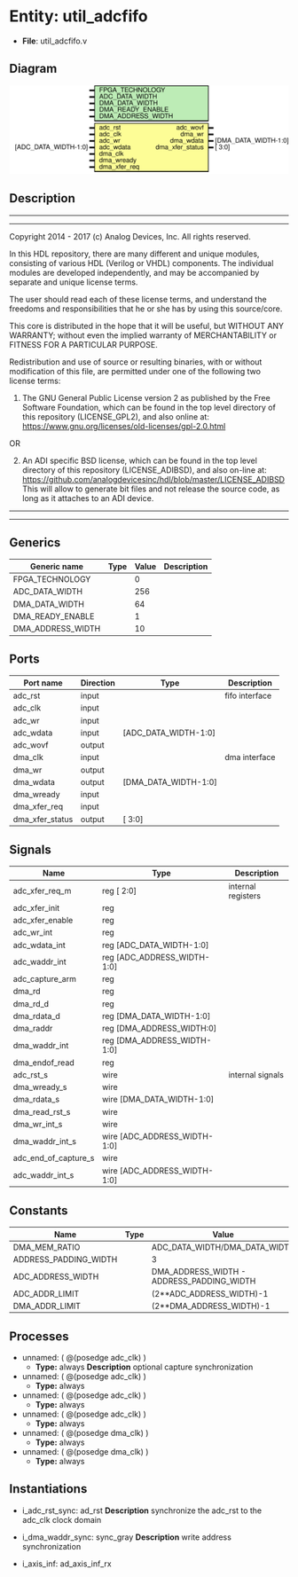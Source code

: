 # Entity: util_adcfifo

- **File**: util_adcfifo.v
## Diagram

![Diagram](util_adcfifo.svg "Diagram")
## Description

 ***************************************************************************
 ***************************************************************************
 Copyright 2014 - 2017 (c) Analog Devices, Inc. All rights reserved.

 In this HDL repository, there are many different and unique modules, consisting
 of various HDL (Verilog or VHDL) components. The individual modules are
 developed independently, and may be accompanied by separate and unique license
 terms.

 The user should read each of these license terms, and understand the
 freedoms and responsibilities that he or she has by using this source/core.

 This core is distributed in the hope that it will be useful, but WITHOUT ANY
 WARRANTY; without even the implied warranty of MERCHANTABILITY or FITNESS FOR
 A PARTICULAR PURPOSE.

 Redistribution and use of source or resulting binaries, with or without modification
 of this file, are permitted under one of the following two license terms:

   1. The GNU General Public License version 2 as published by the
      Free Software Foundation, which can be found in the top level directory
      of this repository (LICENSE_GPL2), and also online at:
      <https://www.gnu.org/licenses/old-licenses/gpl-2.0.html>

 OR

   2. An ADI specific BSD license, which can be found in the top level directory
      of this repository (LICENSE_ADIBSD), and also on-line at:
      https://github.com/analogdevicesinc/hdl/blob/master/LICENSE_ADIBSD
      This will allow to generate bit files and not release the source code,
      as long as it attaches to an ADI device.

 ***************************************************************************
 ***************************************************************************

## Generics

| Generic name      | Type | Value | Description |
| ----------------- | ---- | ----- | ----------- |
| FPGA_TECHNOLOGY   |      | 0     |             |
| ADC_DATA_WIDTH    |      | 256   |             |
| DMA_DATA_WIDTH    |      | 64    |             |
| DMA_READY_ENABLE  |      | 1     |             |
| DMA_ADDRESS_WIDTH |      | 10    |             |
## Ports

| Port name       | Direction | Type                 | Description     |
| --------------- | --------- | -------------------- | --------------- |
| adc_rst         | input     |                      |  fifo interface |
| adc_clk         | input     |                      |                 |
| adc_wr          | input     |                      |                 |
| adc_wdata       | input     | [ADC_DATA_WIDTH-1:0] |                 |
| adc_wovf        | output    |                      |                 |
| dma_clk         | input     |                      |  dma interface  |
| dma_wr          | output    |                      |                 |
| dma_wdata       | output    | [DMA_DATA_WIDTH-1:0] |                 |
| dma_wready      | input     |                      |                 |
| dma_xfer_req    | input     |                      |                 |
| dma_xfer_status | output    | [ 3:0]               |                 |
## Signals

| Name                 | Type                                | Description          |
| -------------------- | ----------------------------------- | -------------------- |
| adc_xfer_req_m       | reg         [ 2:0]                  |  internal registers  |
| adc_xfer_init        | reg                                 |                      |
| adc_xfer_enable      | reg                                 |                      |
| adc_wr_int           | reg                                 |                      |
| adc_wdata_int        | reg         [ADC_DATA_WIDTH-1:0]    |                      |
| adc_waddr_int        | reg         [ADC_ADDRESS_WIDTH-1:0] |                      |
| adc_capture_arm      | reg                                 |                      |
| dma_rd               | reg                                 |                      |
| dma_rd_d             | reg                                 |                      |
| dma_rdata_d          | reg         [DMA_DATA_WIDTH-1:0]    |                      |
| dma_raddr            | reg         [DMA_ADDRESS_WIDTH:0]   |                      |
| dma_waddr_int        | reg         [DMA_ADDRESS_WIDTH-1:0] |                      |
| dma_endof_read       | reg                                 |                      |
| adc_rst_s            | wire                                |  internal signals    |
| dma_wready_s         | wire                                |                      |
| dma_rdata_s          | wire [DMA_DATA_WIDTH-1:0]           |                      |
| dma_read_rst_s       | wire                                |                      |
| dma_wr_int_s         | wire                                |                      |
| dma_waddr_int_s      | wire [ADC_ADDRESS_WIDTH-1:0]        |                      |
| adc_end_of_capture_s | wire                                |                      |
| adc_waddr_int_s      | wire [ADC_ADDRESS_WIDTH-1:0]        |                      |
## Constants

| Name                  | Type | Value                                     | Description |
| --------------------- | ---- | ----------------------------------------- | ----------- |
| DMA_MEM_RATIO         |      | ADC_DATA_WIDTH/DMA_DATA_WIDTH             |             |
| ADDRESS_PADDING_WIDTH |      | 3                                         |             |
| ADC_ADDRESS_WIDTH     |      | DMA_ADDRESS_WIDTH - ADDRESS_PADDING_WIDTH |             |
| ADC_ADDR_LIMIT        |      | (2**ADC_ADDRESS_WIDTH)-1                  |             |
| DMA_ADDR_LIMIT        |      | (2**DMA_ADDRESS_WIDTH)-1                  |             |
## Processes
- unnamed: ( @(posedge adc_clk) )
  - **Type:** always
**Description**
 optional capture synchronization 
- unnamed: ( @(posedge adc_clk) )
  - **Type:** always
- unnamed: ( @(posedge adc_clk) )
  - **Type:** always
- unnamed: ( @(posedge adc_clk) )
  - **Type:** always
- unnamed: ( @(posedge dma_clk) )
  - **Type:** always
- unnamed: ( @(posedge dma_clk) )
  - **Type:** always
## Instantiations

- i_adc_rst_sync: ad_rst
**Description**
 synchronize the adc_rst to the adc_clk clock domain

- i_dma_waddr_sync: sync_gray
**Description**
 write address synchronization

- i_axis_inf: ad_axis_inf_rx
